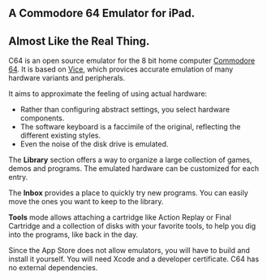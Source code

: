 ## A Commodore 64 Emulator for iPad.
## Almost Like the Real Thing.

C64 is an open source emulator for the 8 bit home computer [Commodore 64](https://en.wikipedia.org/wiki/Commodore_64). It is based on [Vice](http://vice-emu.sourceforge.net), which provices accurate emulation of many hardware variants and peripherals.

It aims to approximate the feeling of using actual hardware: 
- Rather than configuring abstract settings, you select hardware components.
- The software keyboard is a faccimile of the original, reflecting the different existing styles.
- Even the noise of the disk drive is emulated.

The **Library** section offers a way to organize a large collection of games, demos and programs. The emulated hardware can be customized for each entry.

The **Inbox** provides a place to quickly try new programs. You can easily move the ones you want to keep to the library.

**Tools** mode allows attaching a cartridge like Action Replay or Final Cartridge and a collection of disks with your favorite tools, to help you dig into the programs, like back in the day.

Since the App Store does not allow emulators, you will have to build and install it yourself. You will need Xcode and a developer certificate. C64 has no external dependencies. 

